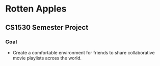 # Rotten Apples
## CS1530 Semester Project
### Goal
* Create a comfortable environment for friends to share collaborative movie playlists across the world.
